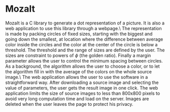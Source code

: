 # MozaIt
MozaIt is a C library to generate a dot representation of a picture. It is also a web application to use this library through a webpage.\\  The representation is made by packing circles of fixed sizes, starting with the biggest and going down the smallest, at location where the difference between average color inside the circles and the color at the center of the circle is below a threshold. The threshold and the range of sizes are defined by the user. The sizes are constraint to powers of $\phi$ (the golden ratio). Finally a margin parameter allows the user to control the minimum spacing between circles. As a background, the algorithm allows the user to choose a color, or to let the algorithm fill in with the average of the colors on the whole source image.\\  The web application allows the user to use the software in a straightforward way. After downloading a source image and selecting the value of parameters, the user gets the result image in one click. The web application limits the size of source images to less than 800x800 pixels to avoid very long computation time and load on the server. Images are deleted when the user leaves the page to protect his privacy.
